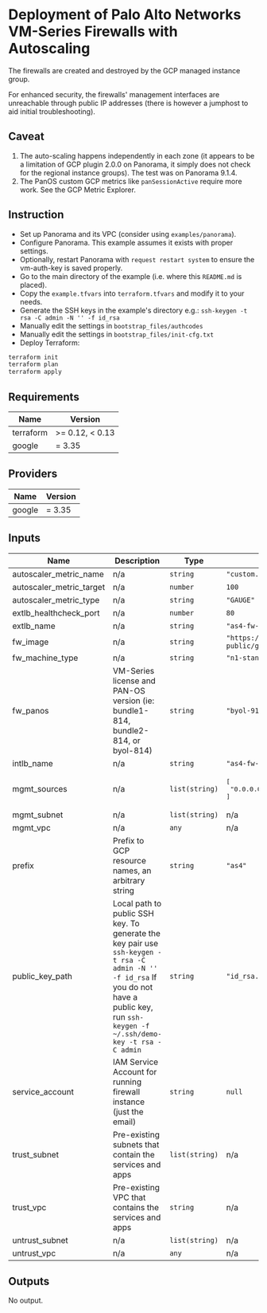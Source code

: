 # Deployment of Palo Alto Networks VM-Series Firewalls with Autoscaling

The firewalls are created and destroyed by the GCP managed instance group.

For enhanced security, the firewalls' management interfaces are unreachable through public IP addresses (there is however a jumphost to aid initial troubleshooting).

## Caveat

1. The auto-scaling happens independently in each zone (it appears to be a limitation of GCP plugin 2.0.0 on Panorama, it simply does not check for the regional instance groups). The test was on Panorama 9.1.4.
2. The PanOS custom GCP metrics like `panSessionActive` require more work. See the GCP Metric Explorer.

## Instruction

- Set up Panorama and its VPC (consider using `examples/panorama`).
- Configure Panorama. This example assumes it exists with proper settings.
- Optionally, restart Panorama with `request restart system` to ensure the vm-auth-key is saved properly.
- Go to the main directory of the example (i.e. where this `README.md` is placed).
- Copy the `example.tfvars` into `terraform.tfvars` and modify it to your needs.
- Generate the SSH keys in the example's directory e.g.: `ssh-keygen -t rsa -C admin -N '' -f id_rsa`
- Manually edit the settings in `bootstrap_files/authcodes`
- Manually edit the settings in `bootstrap_files/init-cfg.txt`
- Deploy Terraform:

```sh
terraform init
terraform plan
terraform apply
```

<!-- BEGINNING OF PRE-COMMIT-TERRAFORM DOCS HOOK -->
## Requirements

| Name | Version |
|------|---------|
| terraform | >= 0.12, < 0.13 |
| google | = 3.35 |

## Providers

| Name | Version |
|------|---------|
| google | = 3.35 |

## Inputs

| Name | Description | Type | Default | Required |
|------|-------------|------|---------|:--------:|
| autoscaler\_metric\_name | n/a | `string` | `"custom.googleapis.com/VMSeries/panSessionActive"` | no |
| autoscaler\_metric\_target | n/a | `number` | `100` | no |
| autoscaler\_metric\_type | n/a | `string` | `"GAUGE"` | no |
| extlb\_healthcheck\_port | n/a | `number` | `80` | no |
| extlb\_name | n/a | `string` | `"as4-fw-extlb"` | no |
| fw\_image | n/a | `string` | `"https://www.googleapis.com/compute/v1/projects/paloaltonetworksgcp-public/global/images/vmseries"` | no |
| fw\_machine\_type | n/a | `string` | `"n1-standard-4"` | no |
| fw\_panos | VM-Series license and PAN-OS version (ie: bundle1-814, bundle2-814, or byol-814) | `string` | `"byol-913"` | no |
| intlb\_name | n/a | `string` | `"as4-fw-intlb"` | no |
| mgmt\_sources | n/a | `list(string)` | <pre>[<br>  "0.0.0.0/0"<br>]</pre> | no |
| mgmt\_subnet | n/a | `list(string)` | n/a | yes |
| mgmt\_vpc | n/a | `any` | n/a | yes |
| prefix | Prefix to GCP resource names, an arbitrary string | `string` | `"as4"` | no |
| public\_key\_path | Local path to public SSH key. To generate the key pair use `ssh-keygen -t rsa -C admin -N '' -f id_rsa`  If you do not have a public key, run `ssh-keygen -f ~/.ssh/demo-key -t rsa -C admin` | `string` | `"id_rsa.pub"` | no |
| service\_account | IAM Service Account for running firewall instance (just the email) | `string` | `null` | no |
| trust\_subnet | Pre-existing subnets that contain the services and apps | `list(string)` | n/a | yes |
| trust\_vpc | Pre-existing VPC that contains the services and apps | `string` | n/a | yes |
| untrust\_subnet | n/a | `list(string)` | n/a | yes |
| untrust\_vpc | n/a | `any` | n/a | yes |

## Outputs

No output.

<!-- END OF PRE-COMMIT-TERRAFORM DOCS HOOK -->
